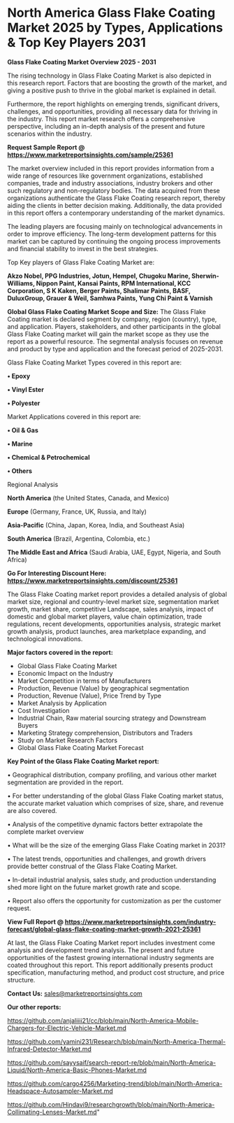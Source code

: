 # North America Glass Flake Coating Market 2025 by Types, Applications & Top Key Players 2031

<Strong> Glass Flake Coating Market Overview 2025 - 2031</strong>

The rising technology in Glass Flake Coating Market is also depicted in this research report. Factors that are boosting the growth of the market, and giving a positive push to thrive in the global market is explained in detail.

Furthermore, the report highlights on emerging trends, significant drivers, challenges, and opportunities, providing all necessary data for thriving in the industry. This report market research offers a comprehensive perspective, including an in-depth analysis of the present and future scenarios within the industry.

<strong>Request Sample Report @ <a href=https://www.marketreportsinsights.com/sample/25361>https://www.marketreportsinsights.com/sample/25361</a></strong>

The market overview included in this report provides information from a wide range of resources like government organizations, established companies, trade and industry associations, industry brokers and other such regulatory and non-regulatory bodies. The data acquired from these organizations authenticate the Glass Flake Coating research report, thereby aiding the clients in better decision making. Additionally, the data provided in this report offers a contemporary understanding of the market dynamics.

The leading players are focusing mainly on technological advancements in order to improve efficiency. The long-term development patterns for this market can be captured by continuing the ongoing process improvements and financial stability to invest in the best strategies.

Top Key players of Glass Flake Coating Market are:

<strong>Akzo Nobel, PPG Industries, Jotun, Hempel, Chugoku Marine, Sherwin-Williams, Nippon Paint, Kansai Paints, RPM International, KCC Corporation, S K Kaken, Berger Paints, Shalimar Paints, BASF, DuluxGroup, Grauer & Weil, Samhwa Paints, Yung Chi Paint & Varnish</strong>

<strong><b>Global Glass Flake Coating Market Scope and Size:</b></strong>
The Glass Flake Coating market is declared segment by company, region (country), type, and application. Players, stakeholders, and other participants in the global Glass Flake Coating market will gain the market scope as they use the report as a powerful resource. The segmental analysis focuses on revenue and product by type and application and the forecast period of 2025-2031.

Glass Flake Coating Market Types covered in this report are:

<strong>• Epoxy

• Vinyl Ester

• Polyester</strong>

Market Applications covered in this report are:

<strong>• Oil & Gas

• Marine

• Chemical & Petrochemical

• Others</strong> 

Regional Analysis

<strong>North America</strong> (the United States, Canada, and Mexico)

<strong>Europe</strong> (Germany, France, UK, Russia, and Italy)

<strong>Asia-Pacific</strong> (China, Japan, Korea, India, and Southeast Asia)

<strong>South America</strong> (Brazil, Argentina, Colombia, etc.)

<strong>The Middle East and Africa</strong> (Saudi Arabia, UAE, Egypt, Nigeria, and South Africa)

<strong>Go For Interesting Discount Here: <a href=https://www.marketreportsinsights.com/discount/25361>https://www.marketreportsinsights.com/discount/25361</a></strong>

The Glass Flake Coating market report provides a detailed analysis of global market size, regional and country-level market size, segmentation market growth, market share, competitive Landscape, sales analysis, impact of domestic and global market players, value chain optimization, trade regulations, recent developments, opportunities analysis, strategic market growth analysis, product launches, area marketplace expanding, and technological innovations.

<strong><b>Major factors covered in the report:</b></strong>
<ul>
  <li>Global Glass Flake Coating Market </li>
  <li>Economic Impact on the Industry</li>
  <li>Market Competition in terms of Manufacturers</li>
  <li>Production, Revenue (Value) by geographical segmentation</li>
  <li>Production, Revenue (Value), Price Trend by Type</li>
  <li>Market Analysis by Application</li>
  <li>Cost Investigation</li>
  <li>Industrial Chain, Raw material sourcing strategy and Downstream Buyers</li>
  <li>Marketing Strategy comprehension, Distributors and Traders</li>
  <li>Study on Market Research Factors</li>
  <li>Global Glass Flake Coating Market Forecast</li>
</ul>

<strong><b>Key Point of the Glass Flake Coating Market report:</b></strong>

• Geographical distribution, company profiling, and various other market segmentation are provided in the report.

• For better understanding of the global Glass Flake Coating market status, the accurate market valuation which comprises of size, share, and revenue are also covered.

• Analysis of the competitive dynamic factors better extrapolate the complete market overview

• What will be the size of the emerging Glass Flake Coating market in 2031?

• The latest trends, opportunities and challenges, and growth drivers provide better construal of the Glass Flake Coating Market.

• In-detail industrial analysis, sales study, and production understanding shed more light on the future market growth rate and scope.

• Report also offers the opportunity for customization as per the customer request.

<strong><b>View Full Report @ <a href=https://www.marketreportsinsights.com/industry-forecast/global-glass-flake-coating-market-growth-2021-25361>https://www.marketreportsinsights.com/industry-forecast/global-glass-flake-coating-market-growth-2021-25361</a></b></strong>


At last, the Glass Flake Coating Market report includes investment come analysis and development trend analysis. The present and future opportunities of the fastest growing international industry segments are coated throughout this report. This report additionally presents product specification, manufacturing method, and product cost structure, and price structure.

<strong>Contact Us:</strong>
sales@marketreportsinsights.com

<strong>Our other reports:</strong>

<a href=https://github.com/anjaliiii21/cc/blob/main/North-America-Mobile-Chargers-for-Electric-Vehicle-Market.md>https://github.com/anjaliiii21/cc/blob/main/North-America-Mobile-Chargers-for-Electric-Vehicle-Market.md</a>

<a href=https://github.com/yamini231/Research/blob/main/North-America-Thermal-Infrared-Detector-Market.md>https://github.com/yamini231/Research/blob/main/North-America-Thermal-Infrared-Detector-Market.md</a>

<a href=https://github.com/sayysaif/search-report-re/blob/main/North-America-Liquid/North-America-Basic-Phones-Market.md>https://github.com/sayysaif/search-report-re/blob/main/North-America-Liquid/North-America-Basic-Phones-Market.md</a>

<a href=https://github.com/cargo4256/Marketing-trend/blob/main/North-America-Headspace-Autosampler-Market.md>https://github.com/cargo4256/Marketing-trend/blob/main/North-America-Headspace-Autosampler-Market.md</a>

<a href=https://github.com/Hindavi9/researchgrowth/blob/main/North-America-Collimating-Lenses-Market.md>https://github.com/Hindavi9/researchgrowth/blob/main/North-America-Collimating-Lenses-Market.md</a>"
